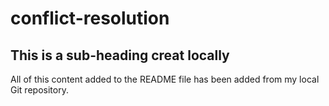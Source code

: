 # conflict-resolution

## This is a sub-heading creat locally


All of this content added to the README file has been added from my local Git repository.
